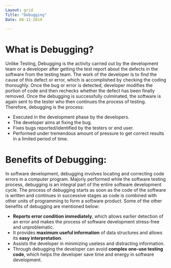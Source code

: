 ```yaml
---
Layout: grid
Title: "Debugging"
Date: 08-11-2019

---
```


# What is Debugging?

Unlike Testing, Debugging is the activity carried out by the development team or a developer after getting the test report about the defects in the software from the testing team. The work of the developer is to find the cause of this defect or error, which is accomplished by checking the coding thoroughly. Once the bug or error is detected, developer modifies the portion of code and then rechecks whether the defect has been finally removed. Once the debugging is successfully culminated, the software is again sent to the tester who then continues the process of testing. Therefore, debugging is the process:

- Executed in the development phase by the developers.
- The developer aims at fixing the bug.
- Fixes bugs reported/identified by the testers or end user.
- Performed under tremendous amount of pressure to get correct results in a limited period of time.

# Benefits of Debugging:

In software development, debugging involves locating and correcting code errors in a computer program. Majorly performed while the software testing process, debugging is an integral part of the entire software development cycle. The process of debugging starts as soon as the code of the software is written and continues in successive stages as code is combined with other units of programming to form a software product. Some of the other benefits of debugging are mentioned below:

- **Reports error condition immediately**, which allows earlier detection of an error and makes the process of software development stress-free and unproblematic.
- It provides **maximum useful information** of data structures and allows its **easy interpretation**.
- Assists the developer in minimizing useless and distracting information.
- Through debugging the developer can avoid **complex one-use testing code**, which helps the developer save time and energy in software development.